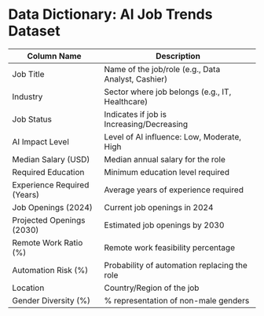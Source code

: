 # Data Dictionary: AI Job Trends Dataset

| Column Name                | Description |
|----------------------------|-------------|
| Job Title                  | Name of the job/role (e.g., Data Analyst, Cashier) |
| Industry                   | Sector where job belongs (e.g., IT, Healthcare) |
| Job Status                 | Indicates if job is Increasing/Decreasing |
| AI Impact Level            | Level of AI influence: Low, Moderate, High |
| Median Salary (USD)        | Median annual salary for the role |
| Required Education         | Minimum education level required |
| Experience Required (Years)| Average years of experience required |
| Job Openings (2024)        | Current job openings in 2024 |
| Projected Openings (2030)  | Estimated job openings by 2030 |
| Remote Work Ratio (%)      | Remote work feasibility percentage |
| Automation Risk (%)        | Probability of automation replacing the role |
| Location                   | Country/Region of the job |
| Gender Diversity (%)       | % representation of non-male genders |